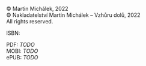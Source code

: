 © Martin Michálek, 2022  
© Nakladatelství Martin Michálek – Vzhůru dolů, 2022  
All rights reserved.

ISBN:

PDF: *TODO*  
MOBI: *TODO*  
ePUB: *TODO*
